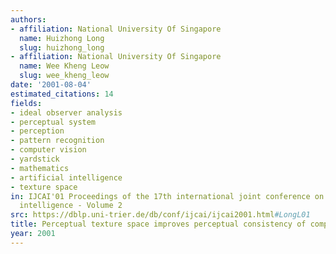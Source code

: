 ```yaml
---
authors:
- affiliation: National University Of Singapore
  name: Huizhong Long
  slug: huizhong_long
- affiliation: National University Of Singapore
  name: Wee Kheng Leow
  slug: wee_kheng_leow
date: '2001-08-04'
estimated_citations: 14
fields:
- ideal observer analysis
- perceptual system
- perception
- pattern recognition
- computer vision
- yardstick
- mathematics
- artificial intelligence
- texture space
in: IJCAI'01 Proceedings of the 17th international joint conference on Artificial
  intelligence - Volume 2
src: https://dblp.uni-trier.de/db/conf/ijcai/ijcai2001.html#LongL01
title: Perceptual texture space improves perceptual consistency of computational features
year: 2001
---
```

